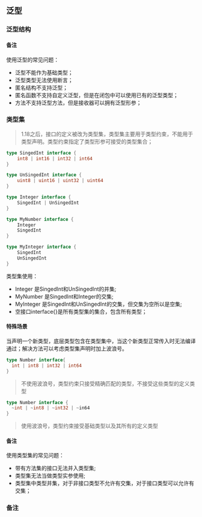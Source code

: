 ## 泛型

### 泛型结构



#### 备注

使用泛型的常见问题：
- 泛型不能作为基础类型；
- 泛型类型无法使用断言；
- 匿名结构不支持泛型；
- 匿名函数不支持自定义泛型，但是在闭包中可以使用已有的泛型类型；
- 方法不支持泛型方法，但是接收器可以拥有泛型形参；


### 类型集

> 1.18之后，接口的定义被改为类型集，类型集主要用于类型约束，不能用于类型声明。类型约束指定了类型形参可接受的类型集合；
```go
type SingedInt interface {
	int8 | int16 | int32 | int64
}

type UnSingedInt interface {
	uint8 | uint16 | uint32 | uint64
}

type Integer interface {
	SingedInt | UnSingedInt
}

type MyNumber interface {
	Integer
	SingedInt
}

type MyInteger interface {
	SingedInt
	UnSingedInt
}
```
类型集使用：
- Integer 是SingedInt和UnSingedInt的并集;
- MyNumber 是SingedInt和Integer的交集;
- MyInteger 是SingedInt和UnSingedInt的交集，但交集为空所以是空集;
- 空接口interface{}是所有类型集的集合，包含所有类型；

#### 特殊场景

当声明一个新类型，底层类型包含在类型集中，当这个新类型正常传入时无法编译通过；解决方法可以考虑类型集声明时加上波浪号。
```go
type Number interface{
  int | int8 | int32 | int64
}
```
> 不使用波浪号，类型约束只接受精确匹配的类型，不接受这些类型的定义类型

```go
type Number interface {
  ~int | ~int8 | ~int32 | ~in64
}
```
> 使用波浪号，类型约束接受基础类型以及其所有的定义类型

#### 备注

使用类型集的常见问题：
- 带有方法集的接口无法并入类型集;
- 类型集无法当做类型实参使用;
- 类型集中类型并集，对于非接口类型不允许有交集，对于接口类型可以允许有交集；


### 备注


